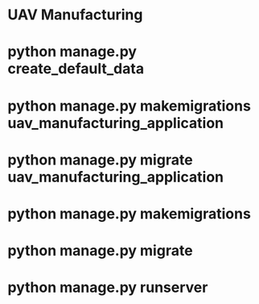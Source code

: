 # UAV Manufacturing


<!-- # python manage.py flush - verileri temizler -->
# python manage.py create_default_data
# python manage.py makemigrations uav_manufacturing_application
# python manage.py migrate uav_manufacturing_application
# python manage.py makemigrations 
# python manage.py migrate

# python manage.py runserver